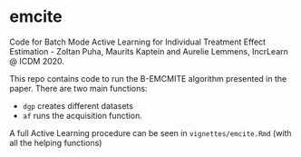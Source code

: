 # emcite
Code for Batch Mode Active Learning for Individual Treatment Effect Estimation - Zoltan Puha, Maurits Kaptein and Aurelie Lemmens, IncrLearn @ ICDM 2020.

This repo contains code to run the B-EMCMITE algorithm presented in the paper. 
There are two main functions: 
- `dgp` creates different datasets
- `af` runs the acquisition function.

A full Active Learning procedure can be seen in `vignettes/emcite.Rmd` (with all the helping functions)
